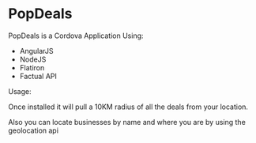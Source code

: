 # PopDeals

PopDeals is a Cordova Application Using:

* AngularJS
* NodeJS
* Flatiron
* Factual API

Usage:

Once installed it will pull a 10KM radius of all the deals from your location.  

Also you can locate businesses by name and where you are by using the geolocation api



